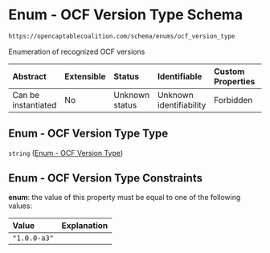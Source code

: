 # Enum - OCF Version Type Schema

```txt
https://opencaptablecoalition.com/schema/enums/ocf_version_type
```

Enumeration of recognized OCF versions

| Abstract            | Extensible | Status         | Identifiable            | Custom Properties | Additional Properties | Access Restrictions | Defined In                                                                                         |
| :------------------ | :--------- | :------------- | :---------------------- | :---------------- | :-------------------- | :------------------ | :------------------------------------------------------------------------------------------------- |
| Can be instantiated | No         | Unknown status | Unknown identifiability | Forbidden         | Allowed               | none                | [OCFVersionType.schema.json](../../schema/enums/OCFVersionType.schema.json "open original schema") |

## Enum - OCF Version Type Type

`string` ([Enum - OCF Version Type](ocfversiontype.md))

## Enum - OCF Version Type Constraints

**enum**: the value of this property must be equal to one of the following values:

| Value        | Explanation |
| :----------- | :---------- |
| `"1.0.0-a3"` |             |
